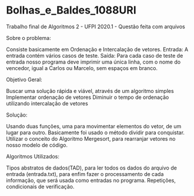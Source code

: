 # Bolhas_e_Baldes_1088URI
Trabalho final de Algoritmos 2 - UFPI 2020.1 - Questão feita com arquivos  

Sobre o problema:

Consiste basicamente em Ordenação e Intercalação de vetores.
Entrada: A entrada contém vários casos de teste.
Saída: Para cada caso de teste de entrada nosso programa deve imprimir uma única linha, com o nome do vencedor, igual a Carlos ou Marcelo, sem espaços em branco.


Objetivo Geral:

Buscar uma solução rápida e viável, através de um algoritmo simples
Implementar ordenação de vetores
Diminuir o tempo de ordenação utilizando intercalação de vetores


Solução:

Usando duas funções, uma para movimentar elementos do vetor, de um lugar para outro.
Basicamente foi usado o método dividir para conquistar.
Utilizar o conceito do Algoritmo Mergesort, para rearranjar vetores no nosso modelo de código. 


Algoritmos Utilizados:

Tipos abstratos de dados(TAD), para ler todos os dados do arquivo de entrada (entrada.txt), para enfim fazer o processamento de cada informação, que será usada como entradas no programa. Repetições, condicionais de verificação.
